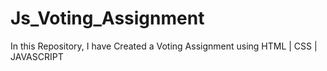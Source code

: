 # Js_Voting_Assignment
 In this Repository, I have Created a Voting Assignment using HTML | CSS | JAVASCRIPT

